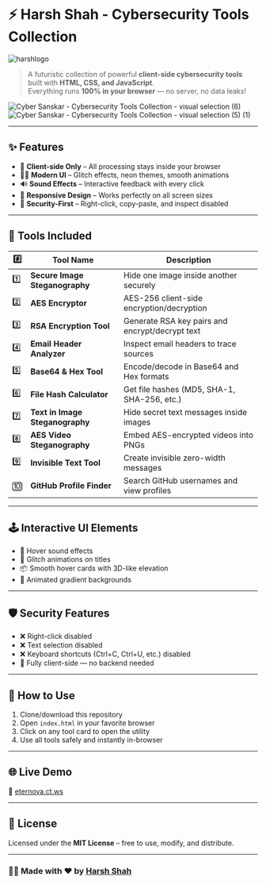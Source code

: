 # ⚡ Harsh Shah - Cybersecurity Tools Collection

![harshlogo](https://github.com/user-attachments/assets/fd0f0b33-c965-4b36-a145-59a63ed1a524)


> A futuristic collection of powerful **client-side cybersecurity tools** built with **HTML, CSS, and JavaScript**.  
> Everything runs **100% in your browser** — no server, no data leaks!


![Cyber Sanskar - Cybersecurity Tools Collection - visual selection (6)](https://github.com/user-attachments/assets/0dc68bdb-702e-4102-984d-f882da5dda89)
![Cyber Sanskar - Cybersecurity Tools Collection - visual selection (5) (1)](https://github.com/user-attachments/assets/02a66d98-2b3d-42c9-bf78-b8a46b0421dd)



---

## ✨ Features

- 🧠 **Client-side Only** – All processing stays inside your browser
- 🧑‍💻 **Modern UI** – Glitch effects, neon themes, smooth animations
- 🔊 **Sound Effects** – Interactive feedback with every click
- 📱 **Responsive Design** – Works perfectly on all screen sizes
- 🔐 **Security-First** – Right-click, copy-paste, and inspect disabled

---

## 🧰 Tools Included

| #️⃣ | Tool Name                        | Description |
|----|----------------------------------|-------------|
| 1️⃣ | **Secure Image Steganography**     | Hide one image inside another securely |
| 2️⃣ | **AES Encryptor**                 | AES-256 client-side encryption/decryption |
| 3️⃣ | **RSA Encryption Tool**           | Generate RSA key pairs and encrypt/decrypt text |
| 4️⃣ | **Email Header Analyzer**         | Inspect email headers to trace sources |
| 5️⃣ | **Base64 & Hex Tool**             | Encode/decode in Base64 and Hex formats |
| 6️⃣ | **File Hash Calculator**          | Get file hashes (MD5, SHA-1, SHA-256, etc.) |
| 7️⃣ | **Text in Image Steganography**   | Hide secret text messages inside images |
| 8️⃣ | **AES Video Steganography**       | Embed AES-encrypted videos into PNGs |
| 9️⃣ | **Invisible Text Tool**           | Create invisible zero-width messages |
| 🔟 | **GitHub Profile Finder**         | Search GitHub usernames and view profiles |

---

## 🕹️ Interactive UI Elements

- 🎵 Hover sound effects
- 💫 Glitch animations on titles
- 📦 Smooth hover cards with 3D-like elevation
- 🌈 Animated gradient backgrounds

---

## 🛡️ Security Features

- ❌ Right-click disabled
- ❌ Text selection disabled
- ❌ Keyboard shortcuts (Ctrl+C, Ctrl+U, etc.) disabled
- 🧠 Fully client-side — no backend needed

---

## 🚀 How to Use

1. Clone/download this repository
2. Open `index.html` in your favorite browser
3. Click on any tool card to open the utility
4. Use all tools safely and instantly in-browser

---

## 🌐 Live Demo

🔗 [eternova.ct.ws](https://eternova.ct.ws)

---

## 📄 License

Licensed under the **MIT License** – free to use, modify, and distribute.

---

### 👨‍💻 Made with ❤️ by [Harsh Shah](https://github.com/harshvardhanshah63)
